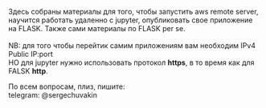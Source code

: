 Здесь собраны материалы для того, чтобы запустить aws remote server, научится работать удаленно с jupyter, опубликовать свое приложение на FLASK. Также сами материалы по FLASK per se. <br> <br>
NB: для того чтобы перейтик самим приложениям вам необходим IPv4 Public IP:port <br>
НО для jupyter нужно использовать протокол **https**, в то время как для FALSK  **http**. 

По всем вопросам, плиз, пишите: <br>
telegram: @sergechuvakin
